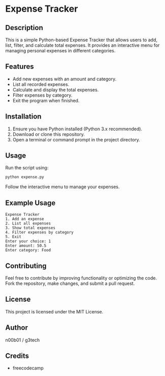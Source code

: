 # Expense Tracker

## Description
This is a simple Python-based Expense Tracker that allows users to add, list, filter, and calculate total expenses. It provides an interactive menu for managing personal expenses in different categories.

## Features
- Add new expenses with an amount and category.
- List all recorded expenses.
- Calculate and display the total expenses.
- Filter expenses by category.
- Exit the program when finished.

## Installation
1. Ensure you have Python installed (Python 3.x recommended).
2. Download or clone this repository.
3. Open a terminal or command prompt in the project directory.

## Usage
Run the script using:
```bash
python expense.py
```
Follow the interactive menu to manage your expenses.

## Example Usage
```
Expense Tracker
1. Add an expense
2. List all expenses
3. Show total expenses
4. Filter expenses by category
5. Exit
Enter your choice: 1
Enter amount: 50.5
Enter category: Food
```

## Contributing
Feel free to contribute by improving functionality or optimizing the code. Fork the repository, make changes, and submit a pull request.

## License
This project is licensed under the MIT License.

## Author
n00b01 / g3tech

## Credits
- freecodecamp